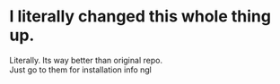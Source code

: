 # I literally changed this whole thing up.
Literally. Its way better than original repo.\
Just go to them for installation info ngl

